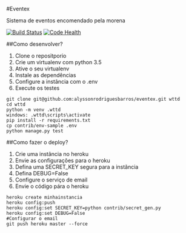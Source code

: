 #Eventex

Sistema de eventos encomendado pela morena

[![Build Status](https://travis-ci.org/alyssonrodriguesbarros/eventex.svg?branch=master)](https://travis-ci.org/alyssonrodriguesbarros/eventex)
[![Code Health](https://landscape.io/github/alyssonrodriguesbarros/eventex/master/landscape.svg?style=flat)](https://landscape.io/github/alyssonrodriguesbarros/eventex/master)

##Como desenvolver?
1. Clone o repositporio
2. Crie um virtualenv com python 3.5
3. Ative o seu virtualenv
4. Instale as dependências
5. Configure a instãncia com o .env
6. Execute os testes

```console
git clone git@github.com:alyssonrodriguesbarros/eventex.git wttd
cd wttd
python -m venv .wttd
windows: .wttd\scripts\activate
pip install -r requirements.txt
cp contrib/env-sample .env
python manage.py test
```
##Como fazer o deploy?

1. Crie uma instãncia no heroku
2. Envie as configurações para o heroku
3. Defina uma SECRET_KEY segura para a instãncia
4. Defina DEBUG=False
5. Configure o serviço de email
6. Envie o código pára o heroku

```console
heroku create minhainstancia
heroku config:push
heroku config:set SECRET_KEY=python contrib/secret_gen.py
heroku config:set DEBUG=False
#Configurar o email
git push heroku master --force
```

